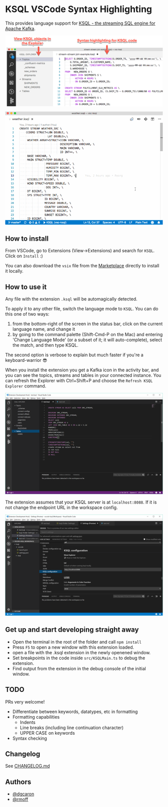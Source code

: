 # KSQL VSCode Syntax Highlighting

This provides language support for [KSQL - the streaming SQL engine for Apache Kafka](https://www.confluent.io/product/ksql/).

![Screenshot](images/ksql-vscode-01.png)

![screencam of KSQL syntax highlighting in action](images/ksql-vscode.gif)

## How to install

From VSCode, go to Extensions (View->Extensions) and search for `KSQL`. Click on `Install` :) 

You can also download the `vsix` file from the [Marketplace](https://marketplace.visualstudio.com/items?itemName=rmoff.ksql) directly to install it locally. 

## How to use it

Any file with the extension `.ksql` will be automagically detected. 

To apply it to any other file, switch the language mode to `KSQL`. You can do this one of two ways: 

1. from the bottom-right of the screen in the status bar, click on the current language name, and change it
2. by going to the command palette (Shift-Cmd-P on the Mac) and entering 'Change Language Mode' (or a subset of it; it will auto-complete), select the match, and then type KSQL. 

The second option is verbose to explain but much faster if you're a keyboard-warrior 😎

When you install the extension you get a Kafka icon in the activity bar, and you can see the topics, streams and tables in your connected instance. You can refresh the Explorer with Ctrl+Shift+P and choose the `Refresh KSQL Explorer` command. 

![Example of KSQL Explorer showing Topics, Streams, and Tables](images/ksql-vscode-02.png)

The extension assumes that your KSQL server is at `localhost:8088`. If it is not change the endpoint URL in the workspace config. 

![Using Workspace Config to change the KSQL endpoint](images/ksql-vscode-03.png)

## Get up and start developing straight away

* Open the terminal in the root of the folder and call `npm install`
* Press `F5` to open a new window with this extension loaded.
* open a file with the .ksql extension in the newly openened window.
* Set breakpoints in the code inside `src/KSQLMain.ts` to debug the extension.
* Find output from the extension in the debug console of the initial window.

## TODO

PRs very welcome!

* Differentiate between keywords, datatypes, etc in formatting
* Formatting capabilities
    * Indents
    * Line breaks (including line continuation character)
    * UPPER CASE on keywords
* Syntax checking

## Changelog

See [CHANGELOG.md](CHANGELOG.md)

## Authors

* [@dgcaron](https://twitter.com/dgcaron/)
* [@rmoff](https://twitter.com/rmoff/)
